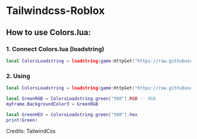 # Tailwindcss-Roblox

## How to use Colors.lua:
### 1. Connect Colors.lua (loadstring)
```lua
local ColorsLoadstring = loadstring(game:HttpGet("https://raw.githubusercontent.com/Footagesus/TailwindCSS-Roblox/main/colors.lua"))()
```
### 2. Using
```lua
local ColorsLoadstring = loadstring(game:HttpGet("https://raw.githubusercontent.com/Footagesus/TailwindCSS-Roblox/main/colors.lua"))()

local GreenRGB = ColorsLoadstring.green["500"].RGB -- RGB
myFrame.BackgroundColor3 = GreenRGB

local GreenHEX = ColorsLoadstring.green["500"].hex
print(Green)
```

Credits: TailwindCss

